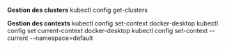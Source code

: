 **Gestion des clusters**
kubectl config get-clusters

**Gestion des contexts**
kubectl config set-context docker-desktop
kubectl config set current-context docker-desktop
kubectl config set-context --current --namespace=default